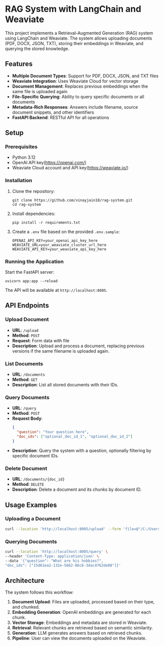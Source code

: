 # RAG System with LangChain and Weaviate

This project implements a Retrieval-Augmented Generation (RAG) system using LangChain and Weaviate. The system allows uploading documents (PDF, DOCX, JSON, TXT), storing their embeddings in Weaviate, and querying the stored knowledge.

## Features

- **Multiple Document Types**: Support for PDF, DOCX, JSON, and TXT files
- **Weaviate Integration**: Uses Weaviate Cloud for vector storage
- **Document Management**: Replaces previous embeddings when the same file is uploaded again
- **File-Specific Querying**: Ability to query specific documents or all documents
- **Metadata-Rich Responses**: Answers include filename, source document snippets, and other identifiers
- **FastAPI Backend**: RESTful API for all operations

## Setup

### Prerequisites

- Python 3.12
- OpenAI API key(https://openai.com/)
- Weaviate Cloud account and API key(https://weaviate.io/)

### Installation

1. Clone the repository:
   ```
   git clone https://github.com/vinayjain18/rag-system.git
   cd rag-system
   ```

2. Install dependencies:
   ```
   pip install -r requirements.txt
   ```

3. Create a `.env` file based on the provided `.env.sample`:
   ```
   OPENAI_API_KEY=your_openai_api_key_here
   WEAVIATE_URL=your_weaviate_cluster_url_here
   WEAVIATE_API_KEY=your_weaviate_api_key_here
   ```

### Running the Application

Start the FastAPI server:
```
uvicorn app:app --reload
```

The API will be available at `http://localhost:8005`.

## API Endpoints

### Upload Document
- **URL**: `/upload`
- **Method**: `POST`
- **Request**: Form data with file
- **Description**: Upload and process a document, replacing previous versions if the same filename is uploaded again.

### List Documents
- **URL**: `/documents`
- **Method**: `GET`
- **Description**: List all stored documents with their IDs.

### Query Documents
- **URL**: `/query`
- **Method**: `POST`
- **Request Body**:
  ```json
  {
    "question": "Your question here",
    "doc_ids": ["optional_doc_id_1", "optional_doc_id_2"]
  }
  ```
- **Description**: Query the system with a question, optionally filtering by specific document IDs.

### Delete Document
- **URL**: `/documents/{doc_id}`
- **Method**: `DELETE`
- **Description**: Delete a document and its chunks by document ID.

## Usage Examples

### Uploading a Document

```bash
curl --location 'http://localhost:8005/upload' --form 'file=@"/C:/Users/Vinay/Downloads/Untitled document.docx"'
```

### Querying Documents

```bash
curl --location 'http://localhost:8005/query' \
--header 'Content-Type: application/json' \
--data '{"question": "What are his hobbies?", 
"doc_ids": ["15d61ea2-132e-5662-86c6-3dac4762de88"]}'
```

## Architecture

The system follows this workflow:

1. **Document Upload**: Files are uploaded, processed based on their type, and chunked.
2. **Embedding Generation**: OpenAI embeddings are generated for each chunk.
3. **Vector Storage**: Embeddings and metadata are stored in Weaviate.
4. **Retrieval**: Relevant chunks are retrieved based on semantic similarity.
5. **Generation**: LLM generates answers based on retrieved chunks.
6. **Pipeline**: User can view the documents uploaded on the Weaviate.
